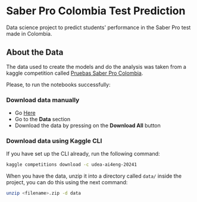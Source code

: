 # Saber Pro Colombia Test Prediction

Data science project to predict students' performance in the Saber Pro test made in Colombia.

## About the Data

The data used to create the models and do the analysis was taken from a kaggle competition called [Pruebas Saber Pro Colombia](https://www.kaggle.com/competitions/udea-ai4eng-20241/).

Please, to run the notebooks successfully:

### Download data manually

- Go [Here](https://www.kaggle.com/competitions/udea-ai4eng-20241/data)
- Go to the **Data** section
- Download the data by pressing on the **Download All** button

### Download data using Kaggle CLI

If you have set up the CLI already, run the following command:

```bash
kaggle competitions download -c udea-ai4eng-20241
```

When you have the data, unzip it into a directory called `data/` inside the project, you can do this using the next command:

```bash
unzip <filename>.zip -d data
```
